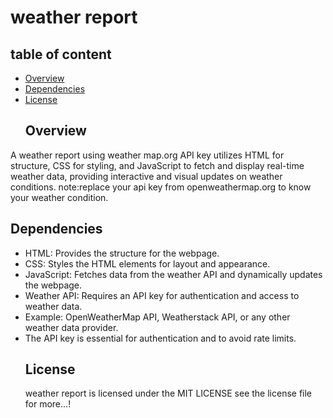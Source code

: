 # weather report
## table of content
- [Overview](#overview)
- [Dependencies](#dependencies)
- [License](#license)
  ## Overview


A weather report using weather map.org API key utilizes HTML for structure, CSS for styling, and JavaScript to fetch and display real-time weather data, providing interactive and visual updates on weather conditions.
note:replace your api key from openweathermap.org to know your weather condition.

## Dependencies
- HTML: Provides the structure for the webpage.
- CSS: Styles the HTML elements for layout and appearance.
- JavaScript: Fetches data from the weather API and dynamically updates the webpage.
- Weather API: Requires an API key for authentication and access to weather data.
- Example: OpenWeatherMap API, Weatherstack API, or any other weather data provider.
- The API key is essential for authentication and to avoid rate limits.
  ## License
   weather report is licensed under the MIT LICENSE see the license file for more...!
